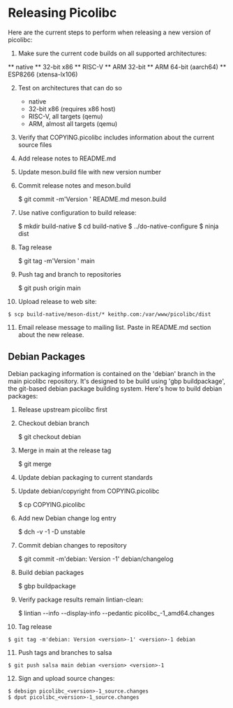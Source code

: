 # Releasing Picolibc

Here are the current steps to perform when releasing a new version of
picolibc:

 1. Make sure the current code builds on all supported architectures:

   ** native
   ** 32-bit x86
   ** RISC-V
   ** ARM 32-bit
   ** ARM 64-bit (aarch64)
   ** ESP8266 (xtensa-lx106)
 
 2. Test on architectures that can do so

    * native
    * 32-bit x86 (requires x86 host)
    * RISC-V, all targets (qemu)
    * ARM, almost all targets (qemu)

 3. Verify that COPYING.picolibc includes information
    about the current source files

 4. Add release notes to README.md
 
 5. Update meson.build file with new version number

 6. Commit release notes and meson.build

	$ git commit -m'Version <version>' README.md meson.build

 7. Use native configuration to build release:

	$ mkdir build-native
	$ cd build-native
        $ ../do-native-configure
	$ ninja dist

 8. Tag release

	$ git tag -m'Version <version>' <version> main

 9. Push tag and branch to repositories

	$ git push origin main <version>

 10. Upload release to web site:

	$ scp build-native/meson-dist/* keithp.com:/var/www/picolibc/dist

 11. Email release message to mailing list. Paste in README.md section
     about the new release.

## Debian Packages

Debian packaging information is contained on the 'debian' branch in
the main picolibc repository. It's designed to be build using 'gbp
buildpackage', the git-based debian package building system. Here's
how to build debian packages:

 1. Release upstream picolibc first

 2. Checkout debian branch

	$ git checkout debian

 3. Merge in main at the release tag

	$ git merge <release-tag>

 4. Update debian packaging to current standards

 5. Update debian/copyright from COPYING.picolibc

	$ cp COPYING.picolibc 

 6. Add new Debian change log entry

	$ dch -v <release>-1 -D unstable

 7. Commit debian changes to repository

	$ git commit -m'debian: Version <version>-1' debian/changelog

 8. Build debian packages

	$ gbp buildpackage

 9. Verify package results remain lintian-clean:

	$ lintian --info --display-info --pedantic picolibc_<version>-1_amd64.changes

 10. Tag release

	$ git tag -m'debian: Version <version>-1' <version>-1 debian

 11. Push tags and branches to salsa

	$ git push salsa main debian <version> <version>-1

 12. Sign and upload source changes:

	$ debsign picolibc_<version>-1_source.changes
	$ dput picolibc_<version>-1_source.changes
